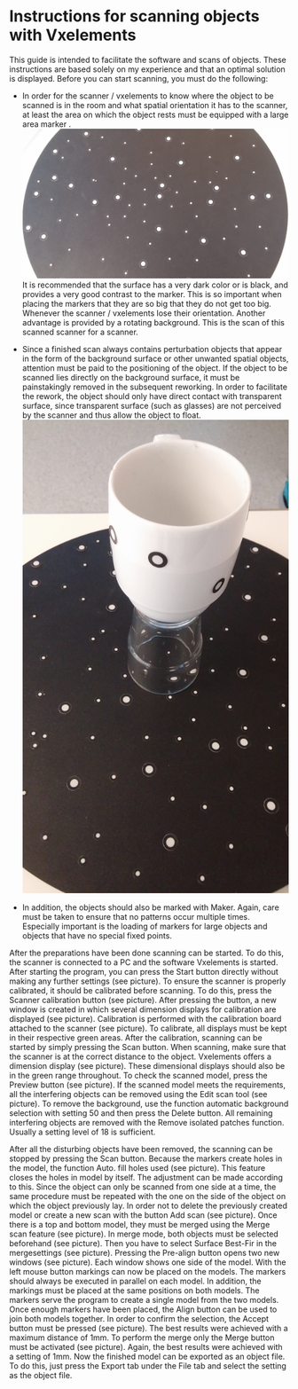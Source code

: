 # Instructions for scanning objects with Vxelements 

This guide is intended to facilitate the software and scans of objects. These instructions are based solely on my experience and that an optimal solution is displayed. Before you can start scanning, you must do the following: 

 * In order for the scanner / vxelements to know where the object to be scanned is in the room and what spatial orientation it has to the scanner, at least the area on which the object rests must be equipped with a large area marker . ![](VXelements_pics/Marker_Grund.jpg "area marker") It is recommended that the surface has a very dark color or is black, and provides a very good contrast to the marker. This is so important when placing the markers that they are so big that they do not get too big. Whenever the scanner / vxelements lose their orientation. Another advantage is provided by a rotating background. This is the scan of this scanned scanner for a scanner.

 * Since a finished scan always contains perturbation objects that appear in the form of the background surface or other unwanted spatial objects, attention must be paid to the positioning of the object. If the object to be scanned lies directly on the background surface, it must be painstakingly removed in the subsequent reworking. In order to facilitate the rework, the object should only have direct contact with transparent surface, since transparent surface (such as glasses) are not perceived by the scanner and thus allow the object to float. ![](VXelements_pics/Glas.jpg "glastrick")

 * In addition, the objects should also be marked with Maker. Again, care must be taken to ensure that no patterns occur multiple times. Especially important is the loading of markers for large objects and objects that have no special fixed points.

After the preparations have been done scanning can be started. To do this, the scanner is connected to a PC and the software Vxelements is started. After starting the program, you can press the Start button directly without making any further settings (see picture).
To ensure the scanner is properly calibrated, it should be calibrated before scanning. To do this, press the Scanner calibration button (see picture). After pressing the button, a new window is created in which several dimension displays for calibration are displayed (see picture). Calibration is performed with the calibration board attached to the scanner (see picture). To calibrate, all displays must be kept in their respective green areas.
After the calibration, scanning can be started by simply pressing the Scan button. When scanning, make sure that the scanner is at the correct distance to the object. Vxelements offers a dimension display (see picture). These dimensional displays should also be in the green range throughout. To check the scanned model, press the Preview button (see picture).
If the scanned model meets the requirements, all the interfering objects can be removed using the Edit scan tool (see picture). To remove the background, use the function automatic background selection with setting 50 and then press the Delete button. All remaining interfering objects are removed with the Remove isolated patches function. Usually a setting level of 18 is sufficient.

After all the disturbing objects have been removed, the scanning can be stopped by pressing the Scan button. Because the markers create holes in the model, the function Auto. fill holes used (see picture). This feature closes the holes in model by itself. The adjustment can be made according to this. Since the object can only be scanned from one side at a time, the same procedure must be repeated with the one on the side of the object on which the object previously lay. In order not to delete the previously created model or create a new scan with the button Add scan (see picture). Once there is a top and bottom model, they must be merged using the Merge scan feature (see picture). In merge mode, both objects must be selected beforehand (see picture). Then you have to select Surface Best-Fir in the mergesettings (see picture). Pressing the Pre-align button opens two new windows (see picture). Each window shows one side of the model. With the left mouse button markings can now be placed on the models. The markers should always be executed in parallel on each model. In addition, the markings must be placed at the same positions on both models. The markers serve the program to create a single model from the two models. Once enough markers have been placed, the Align button can be used to join both models together. In order to confirm the selection, the Accept button must be pressed (see picture). The best results were achieved with a maximum distance of 1mm. To perform the merge only the Merge button must be activated (see picture). Again, the best results were achieved with a setting of 1mm. Now the finished model can be exported as an object file. To do this, just press the Export tab under the File tab and select the setting as the object file. 

